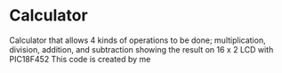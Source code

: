 # Calculator
Calculator that allows 4 kinds of operations to be done; multiplication, division, addition, and subtraction showing the result on 16 x 2 LCD with PIC18F452
This code is created by me
